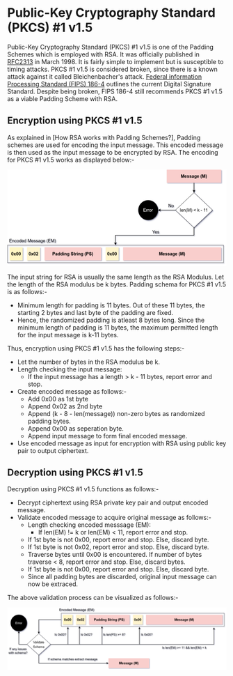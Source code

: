# Public-Key Cryptography Standard (PKCS) #1 v1.5

Public-Key Cryptography Standard (PKCS) #1 v1.5 is one of the Padding Schemes which is employed with RSA. It was officially published in [RFC2313](https://www.rfc-editor.org/rfc/rfc2313) in March 1998. It is fairly simple to implement but is susceptible to timing attacks. PKCS #1 v1.5 is considered broken, since there is a known attack against it called Bleichenbacher's attack. [Federal information Processing Standard (FIPS) 186-4](https://nvlpubs.nist.gov/nistpubs/FIPS/NIST.FIPS.186-4.pdf) outlines the current Digital Signature Standard. Despite being broken, FIPS 186-4 still recommends PKCS #1 v1.5 as a viable Padding Scheme with RSA.


## Encryption using PKCS #1 v1.5

As explained in [How RSA works with Padding Schemes?], Padding schemes are used for encoding the input message. This encoded message is then used as the input message to be encrypted by RSA. The encoding for PKCS #1 v1.5 works as displayed below:-


![](PKCS_EN.png)


The input string for RSA is usually the same length as the RSA Modulus. Let the length of the RSA modulus be k bytes. Padding schema for PKCS #1 v1.5 is as follows:-
- Minimum length for padding is 11 bytes. Out of these 11 bytes, the starting 2 bytes and last byte of the padding are fixed.
- Hence, the randomized padding is atleast 8 bytes long. Since the minimum length of padding is 11 bytes, the maximum permitted length for the input message is k-11 bytes.

Thus, encryption using PKCS #1 v1.5 has the following steps:-
- Let the number of bytes in the RSA modulus be k.
- Length checking the input message:
  - If the input message has a length > k - 11 bytes, report error and stop.
- Create encoded message as follows:-
  - Add 0x00 as 1st byte
  - Append 0x02 as 2nd byte
  - Append (k - 8 - len(message)) non-zero bytes as randomized padding bytes.
  - Append 0x00 as seperation byte.
  - Append input message to form final encoded message.
- Use encoded message as input for encryption with RSA using public key pair to output ciphertext.


## Decryption using PKCS #1 v1.5

Decryption using PKCS #1 v1.5 functions as follows:-
- Decrypt ciphertext using RSA private key pair and output encoded message.
- Validate encoded message to acquire original message as follows:-
  - Length checking encoded messsage (EM):
    - If len(EM) != k or len(EM) < 11, report error and stop.
  - If 1st byte is not 0x00, report error and stop. Else, discard byte.
  - If 1st byte is not 0x02, report error and stop. Else, discard byte.
  - Traverse bytes until 0x00 is encountered. If number of bytes traverse < 8, report error and stop. Else, discard bytes.
  - If 1st byte is not 0x00, report error and stop. Else, discard byte.
  - Since all padding bytes are discarded, original input message can now be extraced.

The above validation process can be visualized as follows:-


![](PKCS_DE.png)
